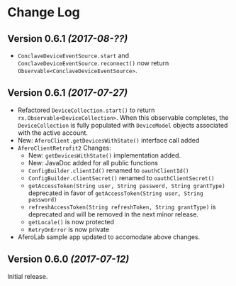 Change Log
==========

Version 0.6.1 *(2017-08-??)*
----------------------------

 * `ConclaveDeviceEventSource.start` and `ConclaveDeviceEventSource.reconnect()` now return
    `Observable<ConclaveDeviceEventSource>`.


Version 0.6.1 *(2017-07-27)*
----------------------------

 * Refactored `DeviceCollection.start()` to return `rx.Observable<DeviceCollection>`.
   When this observable completes, the `DeviceCollection` is fully populated with `DeviceModel`
   objects associated with the active account.
 * New: `AferoClient.getDevicesWithState()` interface call added
 * `AferoClientRetrofit2` Changes:
     * New: `getDevicesWithState()` implementation added.
     * New: JavaDoc added for all public functions
     * `ConfigBuilder.clientId()` renamed to `oauthClientId()`
     * `ConfigBuilder.clientSecret()` renamed to `oauthClientSecret()`
     * `getAccessToken(String user, String password, String grantType)`
       deprecated in favor of `getAccessToken(String user, String password)`
     * `refreshAccessToken(String refreshToken, String grantType)` is
       deprecated and will be removed in the next minor release.
     * `getLocale()` is now protected
     * `RetryOnError` is now private
 * AferoLab sample app updated to accomodate above changes.

Version 0.6.0 *(2017-07-12)*
----------------------------

Initial release.
